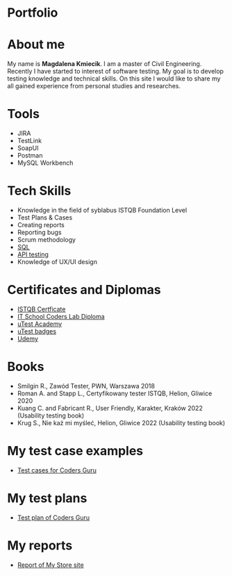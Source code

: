 # Portfolio

# About me

My name is **Magdalena Kmiecik**. I am a master of Civil Engineering. Recently I have started to interest of software testing. My goal is to develop testing knowledge and technical skills. On this site I would like to share my all gained experience from personal studies and researches.

# Tools

* JIRA
* TestLink
* SoapUI
* Postman
* MySQL Workbench

# Tech Skills

* Knowledge in the field of syblabus ISTQB Foundation Level
* Test Plans & Cases
* Creating reports
* Reporting bugs
* Scrum methodology
* [SQL](https://github.com/kmiecikm/SQL)
* [API testing](https://github.com/kmiecikm/API-Testing)
* Knowledge of UX/UI design

# Certificates and Diplomas

* [ISTQB Certficate](https://github.com/kmiecikm/Diplomas/blob/main/ISTQB%20Certificate_EN_Magda_Kmiecik.pdf)
* [IT School Coders Lab Diploma](https://github.com/kmiecikm/Diplomas/blob/main/Magdalena%20Kmiecik%20-%20Diploma.pdf)
* [uTest Academy](https://github.com/kmiecikm/Diplomas/blob/main/Graduating%20from%20the%20uTest%20Academy.pdf)
* [uTest badges](https://github.com/kmiecikm/Diplomas/blob/main/Proven%20functional%20tester%20badge.pdf)
* [Udemy](https://github.com/kmiecikm/Diplomas/blob/main/UX%20and%20UI%20Basics%20-%20Udemy%20Certifcate.pdf)

# Books

* Smilgin R., Zawód Tester, PWN, Warszawa 2018
* Roman A. and Stapp L., Certyfikowany tester ISTQB, Helion, Gliwice 2020
* Kuang C. and Fabricant R., User Friendly, Karakter, Kraków 2022 (Usability testing book)
* Krug S.,  Nie każ mi myśleć, Helion, Gliwice 2022 (Usability testing book)

# My test case examples

* [Test cases for Coders Guru](https://github.com/kmiecikm/Testing/tree/main/Test%20cases%20in%20testlink)

# My test plans

* [Test plan of Coders Guru](https://github.com/kmiecikm/Testing/blob/main/Plan%20testów%20Coders%20Guru%20-%20Magda%20Kmiecik.pdf)

# My reports

* [Report of My Store site](https://github.com/kmiecikm/Testing/blob/main/Raport_z_testów_MyStore_Magda_Kmiecik.pdf)
